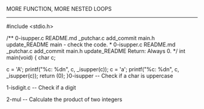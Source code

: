 MORE FUNCTION, MORE NESTED LOOPS


----------------------------------


#include <stdio.h>/** 0-isupper.c README.md _putchar.c add_commit main.h update_README main - check the code. * 0-isupper.c README.md _putchar.c add_commit main.h update_README Return: Always 0. */int main(void){ char c; c = 'A'; printf("%c: %dn", c, _isupper(c)); c = 'a'; printf("%c: %dn", c, _isupper(c)); return (0);}0-isupper -- Check if a char is uppercase


1-isdigit.c -- Check if a digit


2-mul -- Calculate the product of two integers



